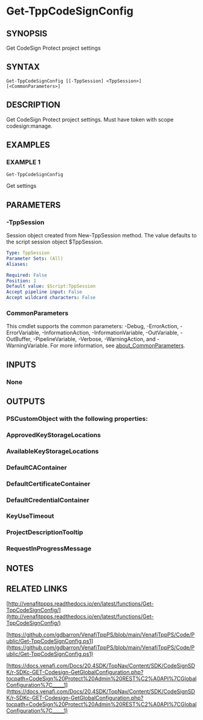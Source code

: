 # Get-TppCodeSignConfig

## SYNOPSIS
Get CodeSign Protect project settings

## SYNTAX

```
Get-TppCodeSignConfig [[-TppSession] <TppSession>] [<CommonParameters>]
```

## DESCRIPTION
Get CodeSign Protect project settings. 
Must have token with scope codesign:manage.

## EXAMPLES

### EXAMPLE 1
```
Get-TppCodeSignConfig
```

Get settings

## PARAMETERS

### -TppSession
Session object created from New-TppSession method. 
The value defaults to the script session object $TppSession.

```yaml
Type: TppSession
Parameter Sets: (All)
Aliases:

Required: False
Position: 1
Default value: $Script:TppSession
Accept pipeline input: False
Accept wildcard characters: False
```

### CommonParameters
This cmdlet supports the common parameters: -Debug, -ErrorAction, -ErrorVariable, -InformationAction, -InformationVariable, -OutVariable, -OutBuffer, -PipelineVariable, -Verbose, -WarningAction, and -WarningVariable. For more information, see [about_CommonParameters](http://go.microsoft.com/fwlink/?LinkID=113216).

## INPUTS

### None
## OUTPUTS

### PSCustomObject with the following properties:
###     ApprovedKeyStorageLocations
###     AvailableKeyStorageLocations
###     DefaultCAContainer
###     DefaultCertificateContainer
###     DefaultCredentialContainer
###     KeyUseTimeout
###     ProjectDescriptionTooltip
###     RequestInProgressMessage
## NOTES

## RELATED LINKS

[http://venafitppps.readthedocs.io/en/latest/functions/Get-TppCodeSignConfig/](http://venafitppps.readthedocs.io/en/latest/functions/Get-TppCodeSignConfig/)

[https://github.com/gdbarron/VenafiTppPS/blob/main/VenafiTppPS/Code/Public/Get-TppCodeSignConfig.ps1](https://github.com/gdbarron/VenafiTppPS/blob/main/VenafiTppPS/Code/Public/Get-TppCodeSignConfig.ps1)

[https://docs.venafi.com/Docs/20.4SDK/TopNav/Content/SDK/CodeSignSDK/r-SDKc-GET-Codesign-GetGlobalConfiguration.php?tocpath=CodeSign%20Protect%20Admin%20REST%C2%A0API%7CGlobalConfiguration%7C_____1](https://docs.venafi.com/Docs/20.4SDK/TopNav/Content/SDK/CodeSignSDK/r-SDKc-GET-Codesign-GetGlobalConfiguration.php?tocpath=CodeSign%20Protect%20Admin%20REST%C2%A0API%7CGlobalConfiguration%7C_____1)

